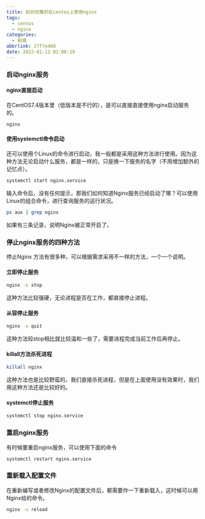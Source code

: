 ```yaml
---
title: 如何优雅的在centos上使用nginx
tags:
  - centos
  - nginx
categories:
  - 前端
abbrlink: 27f7e408
date: 2022-01-12 01:08:19
---
```

### 启动nginx服务
#### nginx直接启动
在CentOS7.4版本里（低版本是不行的），是可以直接直接使用nginx启动服务的。
```sh
nginx
```
#### 使用systemctl命令启动
还可以使用个Linux的命令进行启动，我一般都是采用这种方法进行使用。因为这种方法无论启动什么服务，都是一样的，只是换一下服务的名字（不用增加额外的记忆点）。
```sh
systemctl start nginx.service
```
输入命令后，没有任何提示，那我们如何知道Nginx服务已经启动了哪？可以使用Linux的组合命令，进行查询服务的运行状况。
```sh
ps aux | grep nginx
```
如果有三条记录，说明Nginx被正常开启了。
### 停止nginx服务的四种方法
停止Nginx 方法有很多种，可以根据需求采用不一样的方法，一个一个说明。
#### 立即停止服务
```sh
nginx -s stop
```
这种方法比较强硬，无论进程是否在工作，都直接停止进程。
#### 从容停止服务
```sh
nginx -s quit
```
这种方法较stop相比就比较温和一些了，需要进程完成当前工作后再停止。
#### killall方法杀死进程
```sh
killall nginx
```
这种方法也是比较野蛮的，我们直接杀死进程，但是在上面使用没有效果时，我们用这种方法还是比较好的。
#### systemctl停止服务
```sh
systemctl stop nginx.service
```
### 重启nginx服务
有时候要重启nginx服务，可以使用下面的命令
```sh
systemctl restart nginx.service
```
### 重新载入配置文件
在重新编写或者修改Nginx的配置文件后，都需要作一下重新载入，这时候可以用Nginx给的命令。
```sh
nginx -s reload
```